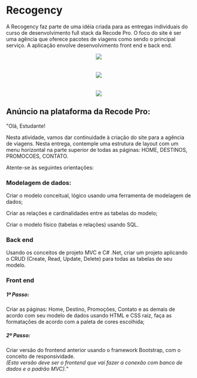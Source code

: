 # Recogency
A Recogency faz parte de uma idéia criada para as entregas individuais do curso de desenvolvimento full stack da Recode Pro. O foco do site é ser uma agência que oferece pacotes de viagens como sendo o principal serviço. A aplicação envolve desenvolvimento front end e back end.

<div align="center">
  <img src="https://res.cloudinary.com/srcmilena/image/upload/v1648756103/v1_recogency_promocoes_unpzew.jpg"/>
  </br></br></br>
  <img src="https://res.cloudinary.com/srcmilena/image/upload/v1648756103/v1_recogency_promocoes2_qb0met.jpg"/>
  </br></br></br>
  <img src="https://res.cloudinary.com/srcmilena/image/upload/v1648756103/v1_recogency_contato_bxnszu.jpg"/>
</div>

## Anúncio na plataforma da Recode Pro:
"Olá, Estudante! 

Nesta atividade, vamos dar continuidade à criação do site para a agência de viagens. Nesta entrega, contemple uma estrutura de layout com um menu horizontal na parte superior de todas as páginas: HOME, DESTINOS, PROMOCOES, CONTATO.

Atente-se às seguintes orientações:  

### Modelagem de dados:  

Criar o modelo conceitual, lógico usando uma ferramenta de modelagem de dados; 

Criar as relações e cardinalidades entre as tabelas do modelo; 

Criar o modelo físico (tabelas e relações) usando SQL. 

### Back end  

Usando os conceitos de projeto MVC e C# .Net, criar um projeto aplicando o CRUD (Create, Read, Update, Delete) para todas as tabelas de seu modelo. 

### Front end 
##### 1ª Passo:  
Criar as páginas: Home, Destino, Promoções, Contato e as demais de acordo com seu modelo de dados usando HTML e CSS raiz, faça as formatações de acordo com a paleta de cores escolhida; 

##### 2º Passo:  
Criar versão do frontend anterior usando o framework Bootstrap, com o conceito de responsividade. 
</br> 
*(Esta versão deve ser o frontend que vai fazer a conexão com banco de dados e o padrão MVC).*"

  
